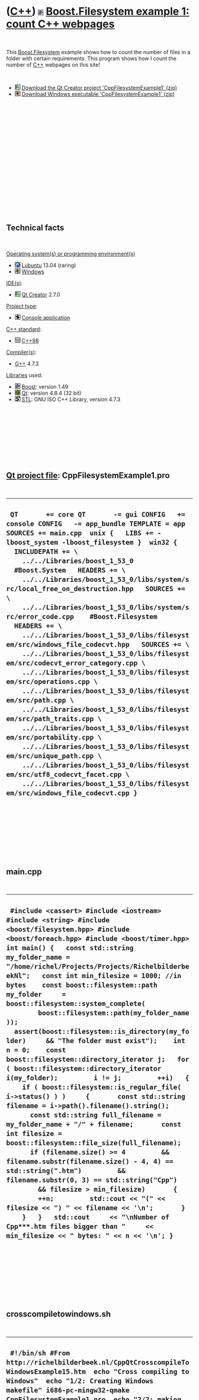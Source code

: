 
 

 

 

 

 

([C++](Cpp.md)) ![Boost](PicBoost.png) [Boost.Filesystem example 1: count C++ webpages](CppFilesystemExample1.md)
===================================================================================================================

 

This [Boost.Filesystem](CppFilesystem.md) example shows how to count
the number of files in a folder with certain requirements. This program
shows how I count the number of [C++](Cpp.md) webpages on this site!

 

-   ![Qt Creator](PicQtCreator.png) [Download the Qt Creator project
    'CppFilesystemExample1' (zip)](CppFilesystemExample1.zip)
-   ![Windows](PicWindows.png) [Download Windows executable
    'CppFilesystemExample1' (zip)](CppFilesystemExample1Exe.zip)

 

 

 

 

 

 

 

 

 

 

Technical facts
---------------

 

[Operating system(s) or programming environment(s)](CppOs.md)

-   ![Lubuntu](PicLubuntu.png) [Lubuntu](CppLubuntu.md) 13.04 (raring)
-   ![Windows](PicWindows.png) [Windows](CppWindows.md)

[IDE(s)](CppIde.md):

-   ![Qt Creator](PicQtCreator.png) [Qt Creator](CppQtCreator.md) 2.7.0

[Project type](CppQtProjectType.md):

-   ![console](PicConsole.png) [Console
    application](CppConsoleApplication.md)

[C++ standard](CppStandard.md):

-   ![C++98](PicCpp98.png) [C++98](Cpp98.md)

[Compiler(s)](CppCompiler.md):

-   [G++](CppGpp.md) 4.7.3

[Libraries](CppLibrary.md) used:

-   ![Boost](PicBoost.png) [Boost](CppBoost.md): version 1.49
-   ![Qt](PicQt.png) [Qt](CppQt.md): version 4.8.4 (32 bit)
-   ![STL](PicStl.png) [STL](CppStl.md): GNU ISO C++ Library, version
    4.7.3

 

 

 

 

 

[Qt project file](CppQtProjectFile.md): CppFilesystemExample1.pro
------------------------------------------------------------------

 

  ---------------------------------------------------------------------------------------------------------------------------------------------------------------------------------------------------------------------------------------------------------------------------------------------------------------------------------------------------------------------------------------------------------------------------------------------------------------------------------------------------------------------------------------------------------------------------------------------------------------------------------------------------------------------------------------------------------------------------------------------------------------------------------------------------------------------------------------------------------------------------------------------------------------------------------------------------------------------------------------------------------------------------------------------------------------------------------------------------------------------------------------------------------------------------------
  ` QT       += core QT       -= gui CONFIG   += console CONFIG   -= app_bundle TEMPLATE = app  SOURCES += main.cpp  unix {   LIBS += -lboost_system -lboost_filesystem }  win32 {   INCLUDEPATH += \     ../../Libraries/boost_1_53_0    #Boost.System   HEADERS += \     ../../Libraries/boost_1_53_0/libs/system/src/local_free_on_destruction.hpp   SOURCES += \     ../../Libraries/boost_1_53_0/libs/system/src/error_code.cpp    #Boost.Filesystem   HEADERS += \     ../../Libraries/boost_1_53_0/libs/filesystem/src/windows_file_codecvt.hpp   SOURCES += \     ../../Libraries/boost_1_53_0/libs/filesystem/src/codecvt_error_category.cpp \     ../../Libraries/boost_1_53_0/libs/filesystem/src/operations.cpp \     ../../Libraries/boost_1_53_0/libs/filesystem/src/path.cpp \     ../../Libraries/boost_1_53_0/libs/filesystem/src/path_traits.cpp \     ../../Libraries/boost_1_53_0/libs/filesystem/src/portability.cpp \     ../../Libraries/boost_1_53_0/libs/filesystem/src/unique_path.cpp \     ../../Libraries/boost_1_53_0/libs/filesystem/src/utf8_codecvt_facet.cpp \     ../../Libraries/boost_1_53_0/libs/filesystem/src/windows_file_codecvt.cpp }`
  ---------------------------------------------------------------------------------------------------------------------------------------------------------------------------------------------------------------------------------------------------------------------------------------------------------------------------------------------------------------------------------------------------------------------------------------------------------------------------------------------------------------------------------------------------------------------------------------------------------------------------------------------------------------------------------------------------------------------------------------------------------------------------------------------------------------------------------------------------------------------------------------------------------------------------------------------------------------------------------------------------------------------------------------------------------------------------------------------------------------------------------------------------------------------------------

 

 

 

 

 

main.cpp
--------

 

  ------------------------------------------------------------------------------------------------------------------------------------------------------------------------------------------------------------------------------------------------------------------------------------------------------------------------------------------------------------------------------------------------------------------------------------------------------------------------------------------------------------------------------------------------------------------------------------------------------------------------------------------------------------------------------------------------------------------------------------------------------------------------------------------------------------------------------------------------------------------------------------------------------------------------------------------------------------------------------------------------------------------------------------------------------------------------------------------------------------------------------------------------------------------------------------------------------------------------------------------------------------------------------------------------------------------------------------------------------------------------------------------------------------------------
  ` #include <cassert> #include <iostream> #include <string> #include <boost/filesystem.hpp> #include <boost/foreach.hpp> #include <boost/timer.hpp>  int main() {   const std::string my_folder_name = "/home/richel/Projects/Projects/RichelbilderbeekNl";   const int min_filesize = 1000; //in bytes    const boost::filesystem::path my_folder     = boost::filesystem::system_complete(         boost::filesystem::path(my_folder_name ));    assert(boost::filesystem::is_directory(my_folder)     && "The folder must exist");    int n = 0;    const boost::filesystem::directory_iterator j;   for ( boost::filesystem::directory_iterator i(my_folder);         i != j;         ++i)   {     if ( boost::filesystem::is_regular_file( i->status() ) )     {       const std::string filename = i->path().filename().string();       const std::string full_filename = my_folder_name + "/" + filename;       const int filesize = boost::filesystem::file_size(full_filename);       if (filename.size() >= 4         && filename.substr(filename.size() - 4, 4) == std::string(".htm")         && filename.substr(0, 3) == std::string("Cpp")         && filesize > min_filesize)       {         ++n;         std::cout << "(" << filesize << ") " << filename << '\n';       }     }   }   std::cout     << "\nNumber of Cpp***.htm files bigger than "     << min_filesize << " bytes: " << n << '\n'; }`
  ------------------------------------------------------------------------------------------------------------------------------------------------------------------------------------------------------------------------------------------------------------------------------------------------------------------------------------------------------------------------------------------------------------------------------------------------------------------------------------------------------------------------------------------------------------------------------------------------------------------------------------------------------------------------------------------------------------------------------------------------------------------------------------------------------------------------------------------------------------------------------------------------------------------------------------------------------------------------------------------------------------------------------------------------------------------------------------------------------------------------------------------------------------------------------------------------------------------------------------------------------------------------------------------------------------------------------------------------------------------------------------------------------------------------

 

 

 

 

 

crosscompiletowindows.sh
------------------------

 

  ----------------------------------------------------------------------------------------------------------------------------------------------------------------------------------------------------------------------------------------------------------------
  ` #!/bin/sh #From http://richelbilderbeek.nl/CppQtCrosscompileToWindowsExample15.htm  echo "Cross compiling to Windows"  echo "1/2: Creating Windows makefile" i686-pc-mingw32-qmake CppFilesystemExample1.pro  echo "2/2: making makefile" make  echo "Done"`
  ----------------------------------------------------------------------------------------------------------------------------------------------------------------------------------------------------------------------------------------------------------------

 

 

 

 

 

 

This page has been created by the [tool](Tools.md)
[CodeToHtml](ToolCodeToHtml.md)
